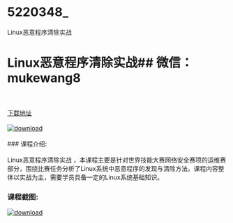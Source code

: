 # 5220348_
Linux恶意程序清除实战
# Linux恶意程序清除实战## 微信：mukewang8
<br/></br>[下载地址](http://www.36tz.cn/article/5220348 "下载地址")
<br/></br>[![download](http://36tz.cn/muke_img/2021_07_1-17-300x175.png "下载地址")](http://www.36tz.cn/article/5220348 "下载地址")
<br/></br>### 课程介绍:<br/></br>Linux恶意程序清除实战 ，本课程主要是针对世界技能大赛网络安全赛项的运维赛部分，围绕比赛任务分析了Linux系统中恶意程序的发现与清除方法。课程内容整体以实战为主，需要学员具备一定的Linux系统基础知识。

### 课程截图:
[![download](http://36tz.cn/muke_img/2021_07_2-18.png "下载地址")](http://www.36tz.cn/article/5220348 "下载地址")
